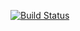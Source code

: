 [![Build Status](https://travis-ci.org/ads-ifpb-praticas/john-projeto-praticas.svg?branch=master)](https://travis-ci.org/ads-ifpb-praticas/john-projeto-praticas)
